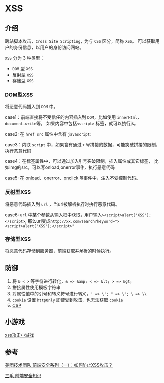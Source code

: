 # XSS

## 介绍

跨站脚本攻击，`Cross Site Scripting`，为与 `CSS` 区分，简称 `XSS`。
可以获取用户的身份信息，以用户的身份访问网站。

`XSS` 分为 3 种类型：

* `DOM` 型 `XSS`
* 反射型 `XSS`
* 存储型 `XSS`

### DOM型XSS

将恶意代码插入到 `DOM` 中。

case1：前端直接将不受信任的内容插入到 `DOM`，比如使用 `innerHtml`，`document.write`等，
如果内容中包括`<script>` 标签，就可以执行js。

case2: 在 `href src` 属性中含有 `javascript:`

case3：内联 `script` 中，如果含有通过 `+` 号拼接的数据，可能突破拼接的限制，执行恶意代码

case4：在标签属性中，可以通过加入引号突破限制，插入属性或其它标签，
比如img的src，可以写onload,onerror事件，执行恶意代码

case5: 在 onload、onerror、onclick 等事件中，注入不受控制代码。

### 反射型XSS

将恶意代码插入到 `url` ，当url被解析执行时执行恶意代码。

case6: `url` 中某个参数从输入框中获取，用户输入`><script>alert('XSS');</script>`, 那么url变成`http://xx.com/search?keyword="><script>alert('XSS');</script>"`

### 存储型XSS

将恶意代码存储到服务器，前端获取并解析的时候执行。

## 防御

1. 将 `& < >` 等字符进行转化，`& => &amp; < => &lt; > => &gt;`
2. 拼接属性使用模板字符串
3. 对属性值中的引号和转义符号进行转义，`' => \'; " => \"; \ => \\`
4. `cookie` 设置 `httpOnly` 即使受到攻击，也无法获取 `cookie`
5. [CSP](./CSP.md)

## 小游戏

[xss攻击小游戏](https://xss-game.appspot.com/)

## 参考

[美团技术团队 前端安全系列（一）：如何防止XSS攻击？](https://juejin.cn/post/6844903685122703367)

[三毛 前端安全知识](https://juejin.cn/post/6844903502968258574)
